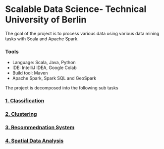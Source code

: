 # Scalable Data Science- Technical University of Berlin

The goal of the project is to process various data using various data mining tasks with Scala and Apache Spark.

### Tools
* Language: Scala, Java, Python
* IDE: IntelliJ IDEA, Google Colab
* Build tool: Maven
* Apache Spark, Spark SQL and GeoSpark


The project is decomposed into the following sub tasks

### [1. Classification](https://github.com/htefera/Scalable-Data-Science-Assignment-2/tree/master/Classification)
### [2. Clustering](https://github.com/htefera/Scalable-Data-Science-Assignment-2/tree/master/Clustering)
### [3. Recommednation System](https://github.com/htefera/Scalable-Data-Science-Assignment-2/tree/master/Recommendation%20Systems)
### [4. Spatial Data Analysis](https://github.com/htefera/Scalable-Data-Science-Assignment-2/tree/master/Spatial%20Data%20Analysis)





